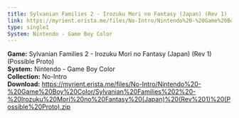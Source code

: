 ```yaml
---
title: Sylvanian Families 2 - Irozuku Mori no Fantasy (Japan) (Rev 1) (Possible Proto)
link: https://myrient.erista.me/files/No-Intro/Nintendo%20-%20Game%20Boy%20Color/Sylvanian%20Families%202%20-%20Irozuku%20Mori%20no%20Fantasy%20(Japan)%20(Rev%201)%20(Possible%20Proto).zip
type: single1
System: Nintendo - Game Boy Color
---
```

<b>Game:</b> Sylvanian Families 2 - Irozuku Mori no Fantasy (Japan) (Rev 1) (Possible Proto)<br>
<b>System:</b> Nintendo - Game Boy Color<br>
<b>Collection:</b> No-Intro<br>
<b>Download:</b> https://myrient.erista.me/files/No-Intro/Nintendo%20-%20Game%20Boy%20Color/Sylvanian%20Families%202%20-%20Irozuku%20Mori%20no%20Fantasy%20(Japan)%20(Rev%201)%20(Possible%20Proto).zip